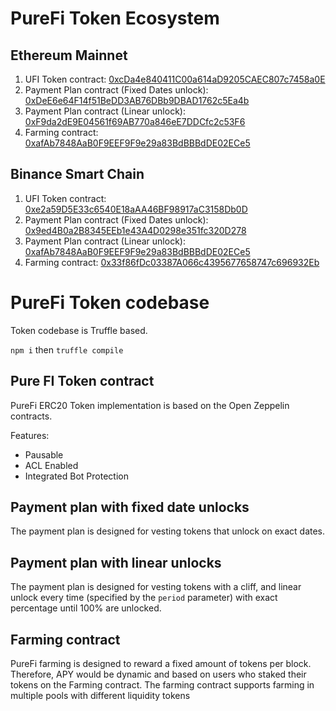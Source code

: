 # PureFi Token Ecosystem

## Ethereum Mainnet

1. UFI Token contract: [0xcDa4e840411C00a614aD9205CAEC807c7458a0E](https://etherscan.io/token/0xcDa4e840411C00a614aD9205CAEC807c7458a0E3)
1. Payment Plan contract (Fixed Dates unlock): [0xDeE6e64F14f51BeDD3AB76DBb9DBAD1762c5Ea4b](https://etherscan.io/address/0xDeE6e64F14f51BeDD3AB76DBb9DBAD1762c5Ea4b)
1. Payment Plan contract (Linear unlock): [0xF9da2dE9E04561f69AB770a846eE7DDCfc2c53F6](https://etherscan.io/address/0xF9da2dE9E04561f69AB770a846eE7DDCfc2c53F6)
1. Farming contract: [0xafAb7848AaB0F9EEF9F9e29a83BdBBBdDE02ECe5](https://etherscan.io/address/0xafAb7848AaB0F9EEF9F9e29a83BdBBBdDE02ECe5)

## Binance Smart Chain

1. UFI Token contract: [0xe2a59D5E33c6540E18aAA46BF98917aC3158Db0D](https://bscscan.com/token/0xe2a59D5E33c6540E18aAA46BF98917aC3158Db0D)
1. Payment Plan contract (Fixed Dates unlock): [0x9ed4B0a2B8345EEb1e43A4D0298e351fc320D278](https://bscscan.com/address/0x9ed4B0a2B8345EEb1e43A4D0298e351fc320D278)
1. Payment Plan contract (Linear unlock): [0xafAb7848AaB0F9EEF9F9e29a83BdBBBdDE02ECe5](https://bscscan.com/address/0xafAb7848AaB0F9EEF9F9e29a83BdBBBdDE02ECe5)
1. Farming contract: [0x33f86fDc03387A066c4395677658747c696932Eb](https://bscscan.com/address/0x33f86fDc03387A066c4395677658747c696932Eb)

# PureFi Token codebase

Token codebase is Truffle based. 

`npm i` then `truffle compile`

## Pure FI Token contract
PureFi ERC20 Token implementation is based on the Open Zeppelin contracts.

Features:
- Pausable
- ACL Enabled
- Integrated Bot Protection 

## Payment plan with fixed date unlocks

The payment plan is designed for vesting tokens that unlock on exact dates.

## Payment plan with linear unlocks
 
The payment plan is designed for vesting tokens with a cliff, and linear unlock every time (specified by the `period` parameter) with exact percentage until 100% are unlocked.

## Farming contract

PureFi farming is designed to reward a fixed amount of tokens per block. Therefore, APY would be dynamic and based on users who staked their tokens on the Farming contract. The farming contract supports farming in multiple pools with different liquidity tokens
